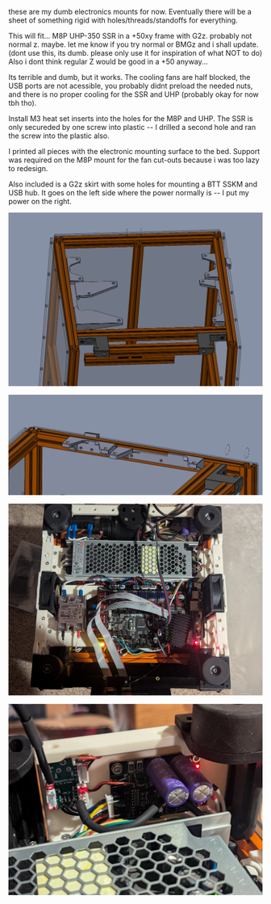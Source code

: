 these are my dumb electronics mounts for now.  Eventually there will be a sheet of something rigid with holes/threads/standoffs for everything.

This will fit...
M8P
UHP-350
SSR
in a +50xy frame with G2z.  probably not normal z. maybe. let me know if you try normal or BMGz and i shall update.  (dont use this, its dumb. please only use it for inspiration of what NOT to do)
Also i dont think regular Z would be good in a +50 anyway...

Its terrible and dumb, but it works.
The cooling fans are half blocked, 
the USB ports are not acessible, 
you probably didnt preload the needed nuts,
and there is no proper cooling for the SSR and UHP (probably okay for now tbh tho).

Install M3 heat set inserts into the holes for the M8P and UHP.
The SSR is only secureded by one screw into plastic -- I drilled a second hole and ran the screw into the plastic also.

I printed all pieces with the electronic mounting surface to the bed.
Support was required on the M8P mount for the fan cut-outs because i was too lazy to redesign.


Also included is a G2z skirt with some holes for mounting a BTT SSKM and USB hub.  It goes on the left side where the power normally is -- I put my power on the right.


![cad](CAD.png?raw=true)

![installed](cad_install.png?raw=true)

![irl](irl.jpg?raw=true)

![sksm](SKSM_mounted.jpg?raw=true)
